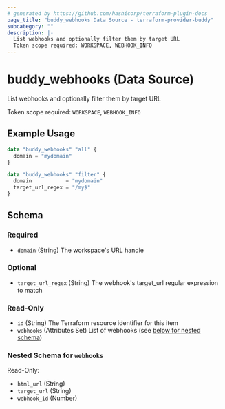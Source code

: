 ```yaml
---
# generated by https://github.com/hashicorp/terraform-plugin-docs
page_title: "buddy_webhooks Data Source - terraform-provider-buddy"
subcategory: ""
description: |-
  List webhooks and optionally filter them by target URL
  Token scope required: WORKSPACE, WEBHOOK_INFO
---
```


# buddy_webhooks (Data Source)

List webhooks and optionally filter them by target URL

Token scope required: `WORKSPACE`, `WEBHOOK_INFO`

## Example Usage

```terraform
data "buddy_webhooks" "all" {
  domain = "mydomain"
}

data "buddy_webhooks" "filter" {
  domain           = "mydomain"
  target_url_regex = "/my$"
}
```

<!-- schema generated by tfplugindocs -->
## Schema

### Required

- `domain` (String) The workspace's URL handle

### Optional

- `target_url_regex` (String) The webhook's target_url regular expression to match

### Read-Only

- `id` (String) The Terraform resource identifier for this item
- `webhooks` (Attributes Set) List of webhooks (see [below for nested schema](#nestedatt--webhooks))

<a id="nestedatt--webhooks"></a>
### Nested Schema for `webhooks`

Read-Only:

- `html_url` (String)
- `target_url` (String)
- `webhook_id` (Number)


